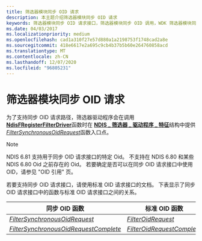```yaml
---
title: 筛选器模块同步 OID 请求
description: 本主题介绍筛选器模块同步 OID 请求
keywords: 筛选器模块同步 OID 请求接口，筛选器模块同步 OID 调用，WDK 筛选器模块同步 oid，筛选器模块同步 OID 请求
ms.date: 04/03/2017
ms.localizationpriority: medium
ms.openlocfilehash: cad1a310f27e57d880a1a2198753f1748cad2a8e
ms.sourcegitcommit: 418e6617e2a695c9cb4b37b5b60e264760858acd
ms.translationtype: MT
ms.contentlocale: zh-CN
ms.lasthandoff: 12/07/2020
ms.locfileid: "96805231"
---
```

# <a name="filter-module-synchronous-oid-requests"></a>筛选器模块同步 OID 请求

为了支持同步 OID 请求路径，筛选器驱动程序会在调用 [**NdisFRegisterFilterDriver**](/windows-hardware/drivers/ddi/ndis/nf-ndis-ndisfregisterfilterdriver)函数时在 [**NDIS \_ 筛选器 \_ 驱动程序 \_ 特征**](/windows-hardware/drivers/ddi/ndis/ns-ndis-_ndis_filter_driver_characteristics)结构中提供 [*FilterSynchronousOidRequest*](/windows-hardware/drivers/ddi/ndis/nf-ndis-filter_synchronous_oid_request)函数入口点。

> [!NOTE]
> NDIS 6.81 支持用于同步 OID 请求接口的特定 Oid。 不支持在 NDIS 6.80 和某些 NDIS 6.80 Oid 之前存在的 Oid。 若要确定是否可以在同步 OID 请求接口中使用 OID，请参见 "OID 引用" 页。

若要支持同步 OID 请求接口，请使用标准 OID 请求接口的文档。 下表显示了同步 OID 请求接口中的函数与标准 OID 请求接口之间的关系。

| 同步 OID 函数 | 标准 OID 函数 |
| --- | --- |
| [*FilterSynchronousOidRequest*](/windows-hardware/drivers/ddi/ndis/nf-ndis-filter_synchronous_oid_request) | [*FilterOidRequest*](/windows-hardware/drivers/ddi/ndis/nc-ndis-filter_oid_request) |
| [*FilterSynchronousOidRequestComplete*](/windows-hardware/drivers/ddi/ndis/nf-ndis-filter_synchronous_oid_request_complete) | [*FilterOidRequestComplete*](/windows-hardware/drivers/ddi/ndis/nc-ndis-filter_oid_request_complete) |
